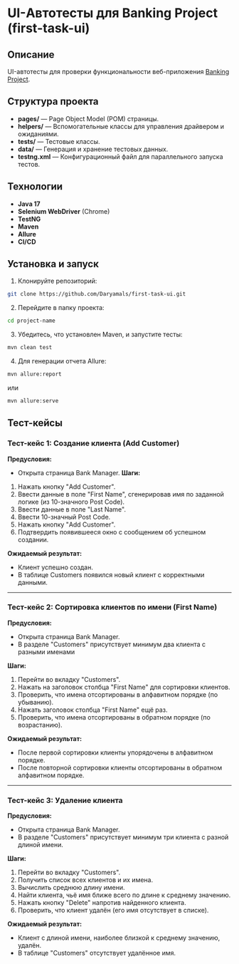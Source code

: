 
# UI-Автотесты для Banking Project (first-task-ui)

## Описание

UI-автотесты для проверки функциональности веб-приложения [Banking Project](https://www.globalsqa.com/angularJs-protractor/BankingProject/#/manager).

## Структура проекта

- **pages/** — Page Object Model (POM) страницы.
- **helpers/** — Вспомогательные классы для управления драйвером и ожиданиями.
- **tests/** — Тестовые классы.
- **data/** — Генерация и хранение тестовых данных.
- **testng.xml** — Конфигурационный файл для параллельного запуска тестов.

## Технологии

- **Java 17**
- **Selenium WebDriver** (Chrome)
- **TestNG**
- **Maven**
- **Allure**
- **CI/CD**     

## Установка и запуск

1. Клонируйте репозиторий:
```bash
git clone https://github.com/Daryamals/first-task-ui.git
```
2. Перейдите в папку проекта:
```bash
cd project-name
```
3. Убедитесь, что установлен Maven, и запустите тесты:
```bash
mvn clean test
```
4. Для генерации отчета Allure:
```bash
mvn allure:report
```
или
```bash
mvn allure:serve
```
## Тест-кейсы

### Тест-кейс 1: Создание клиента (Add Customer)

**Предусловия:**
- Открыта страница Bank Manager.
**Шаги:**
1. Нажать кнопку "Add Customer".
2. Ввести данные в поле "First Name", сгенерировав имя по заданной логике (из 10-значного Post Code).
3. Ввести данные в поле "Last Name".
4. Ввести 10-значный Post Code.
5. Нажать кнопку "Add Customer".
6. Подтвердить появившееся окно с сообщением об успешном создании.

**Ожидаемый результат:**
- Клиент успешно создан.
- В таблице Customers появился новый клиент с корректными данными.

---
### Тест-кейс 2: Сортировка клиентов по имени (First Name)

**Предусловия:**
- Открыта страница Bank Manager.
- В разделе "Customers" присутствует минимум два клиента с разными именами

**Шаги:**
1. Перейти во вкладку "Customers".
2. Нажать на заголовок столбца "First Name" для сортировки клиентов.
3. Проверить, что имена отсортированы в алфавитном порядке (по убыванию).
4. Нажать заголовок столбца "First Name" ещё раз.
5. Проверить, что имена отсортированы в обратном порядке (по возрастанию).

**Ожидаемый результат:**
- После первой сортировки клиенты упорядочены в алфавитном порядке.
- После повторной сортировки клиенты отсортированы в обратном алфавитном порядке.

---

### Тест-кейс 3: Удаление клиента

**Предусловия:**
- Открыта страница Bank Manager.
- В разделе "Customers" присутствует минимум три клиента с разной длиной имени.
    

**Шаги:**
1. Перейти во вкладку "Customers".
2. Получить список всех клиентов и их имена.
3. Вычислить среднюю длину имени.
4. Найти клиента, чьё имя ближе всего по длине к среднему значению.
5. Нажать кнопку "Delete" напротив найденного клиента.
6. Проверить, что клиент удалён (его имя отсутствует в списке).

**Ожидаемый результат:**
- Клиент с длиной имени, наиболее близкой к среднему значению, удалён.
- В таблице "Customers" отсутствует удалённое имя.
